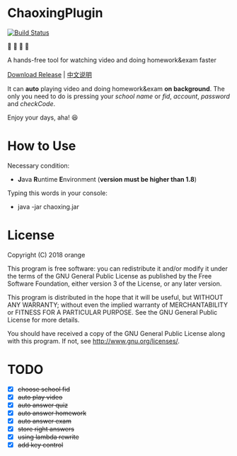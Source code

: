 # ChaoxingPlugin
[![Build Status](https://travis-ci.org/cz111000/chaoxing.svg?branch=master)](https://travis-ci.org/cz111000/chaoxing)

:rocket: :rocket: :rocket: :rocket:

A hands-free tool for watching video and doing homework&exam faster

[Download Release](https://github.com/cz111000/chaoxing/releases) | [中文说明](https://github.com/cz111000/chaoxing/blob/master/README-zh.md)

It can **auto** playing video and doing homework&exam **on background**. The only you need to do is pressing your *school name* or *fid*, *account*, *password* and *checkCode*.

Enjoy your days, aha! :laughing:

# How to Use
Necessary condition:
+ **J**ava **R**untime **E**nvironment (**version must be higher than 1.8**)

Typing this words in your console:
+ java -jar chaoxing.jar

# License
Copyright (C) 2018  orange

This program is free software: you can redistribute it and/or modify
it under the terms of the GNU General Public License as published by
the Free Software Foundation, either version 3 of the License, or
any later version.

This program is distributed in the hope that it will be useful,
but WITHOUT ANY WARRANTY; without even the implied warranty of
MERCHANTABILITY or FITNESS FOR A PARTICULAR PURPOSE.  See the
GNU General Public License for more details.

You should have received a copy of the GNU General Public License
along with this program.  If not, see <http://www.gnu.org/licenses/>.

# TODO
- [x] ~~choose school fid~~
- [x] ~~auto play video~~
- [x] ~~auto answer quiz~~
- [x] ~~auto answer homework~~
- [x] ~~auto answer exam~~
- [x] ~~store right answers~~
- [x] ~~using lambda rewrite~~
- [x] ~~add key control~~
